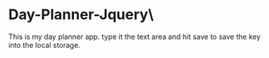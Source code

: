 # Day-Planner-Jquery\
This is my day planner app. 
type it the text area and hit save to save the key into the local storage.

